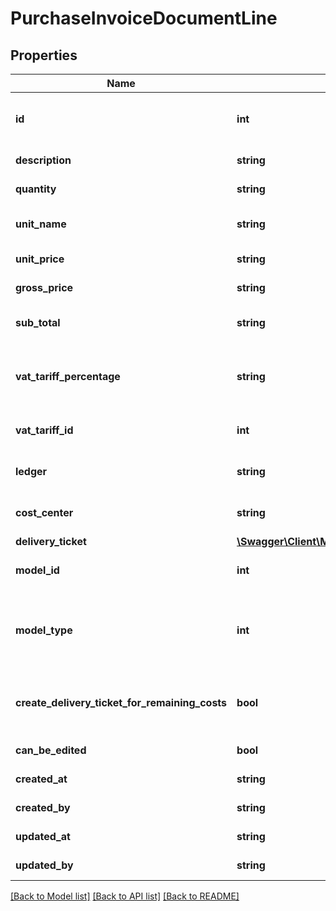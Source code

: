 # PurchaseInvoiceDocumentLine

## Properties
Name | Type | Description | Notes
------------ | ------------- | ------------- | -------------
**id** | **int** | The ID of the purchase invoice line. Must be omitted to create a new purchase invoice line. | [optional] 
**description** | **string** | The description of the purchase invoice line. | 
**quantity** | **string** | The unit quantity of the purchase invoice line. | 
**unit_name** | **string** | The name of the unit in the purchase invoice line. | [optional] 
**unit_price** | **string** | The unit price of the purchase invoice line. | 
**gross_price** | **string** | The gross price of the purchase invoice line. | [optional] 
**sub_total** | **string** | The sub-total price of the purchase invoice line. | 
**vat_tariff_percentage** | **string** | The VAT-tariff percentage used on the purchase invoice line. Must be set to 0 if VAT is shifted. | [optional] 
**vat_tariff_id** | **int** | The VAT-tariff ID used on the purchase invoice line. | 
**ledger** | **string** | A reference to the ledger of the purchase invoice line. | [optional] 
**cost_center** | **string** | A reference to the cost center associated with the invoice line. | [optional] 
**delivery_ticket** | [**\Swagger\Client\Model\DeliveryTicketWithProjectDetails**](DeliveryTicketWithProjectDetails.md) |  | [optional] 
**model_id** | **int** | The model ID. Will be the ID of the selected modelType. | [optional] 
**model_type** | **int** | The model type, possible options: 1 &#x3D; SubcontractorContract / 2 &#x3D; PurchaseOrderContract / 3 &#x3D; Project. | [optional] 
**create_delivery_ticket_for_remaining_costs** | **bool** | Whether or not to create a delivery ticket for remaining costs between this line and the delivery ticket | [optional] 
**can_be_edited** | **bool** | Whether the line can be edited or removed. | [optional] 
**created_at** | **string** | The creation time of the entity. | [optional] 
**created_by** | **string** | The user that created the entity. | [optional] 
**updated_at** | **string** | The last updated time of the entity. | [optional] 
**updated_by** | **string** | The user that last updated the entity. | [optional] 

[[Back to Model list]](../README.md#documentation-for-models) [[Back to API list]](../README.md#documentation-for-api-endpoints) [[Back to README]](../README.md)


